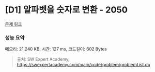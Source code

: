 # [D1] 알파벳을 숫자로 변환 - 2050 

[문제 링크](https://swexpertacademy.com/main/code/problem/problemDetail.do?contestProbId=AV5QLGxKAzQDFAUq) 

### 성능 요약

메모리: 21,240 KB, 시간: 127 ms, 코드길이: 602 Bytes



> 출처: SW Expert Academy, https://swexpertacademy.com/main/code/problem/problemList.do